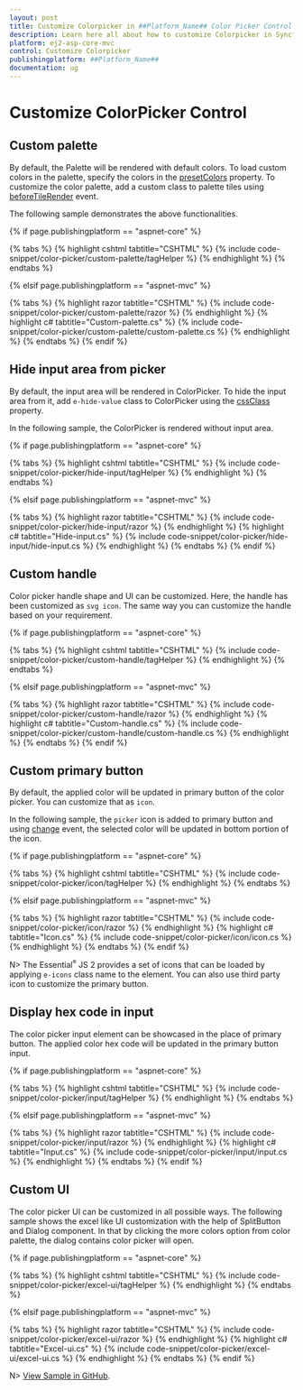 ```yaml
---
layout: post
title: Customize Colorpicker in ##Platform_Name## Color Picker Control | Syncfusion
description: Learn here all about how to customize Colorpicker in Syncfusion ##Platform_Name## Color Picker control of Syncfusion Essential JS 2 and more.
platform: ej2-asp-core-mvc
control: Customize Colorpicker
publishingplatform: ##Platform_Name##
documentation: ug
---
```


# Customize ColorPicker Control

## Custom palette

By default, the Palette will be rendered with default colors. To load custom colors in the palette, specify the colors in the [presetColors](https://help.syncfusion.com/cr/aspnetcore-js2/Syncfusion.EJ2.Inputs.ColorPicker.html#Syncfusion_EJ2_Inputs_ColorPicker_PresetColors) property. To customize the color palette, add a custom class to palette tiles using [beforeTileRender](https://help.syncfusion.com/cr/aspnetcore-js2/Syncfusion.EJ2.Inputs.ColorPicker.html#Syncfusion_EJ2_Inputs_ColorPicker_BeforeTileRender) event.

The following sample demonstrates the above functionalities.

{% if page.publishingplatform == "aspnet-core" %}

{% tabs %}
{% highlight cshtml tabtitle="CSHTML" %}
{% include code-snippet/color-picker/custom-palette/tagHelper %}
{% endhighlight %}
{% endtabs %}

{% elsif page.publishingplatform == "aspnet-mvc" %}

{% tabs %}
{% highlight razor tabtitle="CSHTML" %}
{% include code-snippet/color-picker/custom-palette/razor %}
{% endhighlight %}
{% highlight c# tabtitle="Custom-palette.cs" %}
{% include code-snippet/color-picker/custom-palette/custom-palette.cs %}
{% endhighlight %}
{% endtabs %}
{% endif %}



## Hide input area from picker

By default, the input area will be rendered in ColorPicker. To hide the input area from it, add `e-hide-value` class to ColorPicker using the [cssClass](https://help.syncfusion.com/cr/aspnetcore-js2/Syncfusion.EJ2.Inputs.ColorPicker.html#Syncfusion_EJ2_Inputs_ColorPicker_CssClass) property.

In the following sample, the ColorPicker is rendered without input area.

{% if page.publishingplatform == "aspnet-core" %}

{% tabs %}
{% highlight cshtml tabtitle="CSHTML" %}
{% include code-snippet/color-picker/hide-input/tagHelper %}
{% endhighlight %}
{% endtabs %}

{% elsif page.publishingplatform == "aspnet-mvc" %}

{% tabs %}
{% highlight razor tabtitle="CSHTML" %}
{% include code-snippet/color-picker/hide-input/razor %}
{% endhighlight %}
{% highlight c# tabtitle="Hide-input.cs" %}
{% include code-snippet/color-picker/hide-input/hide-input.cs %}
{% endhighlight %}
{% endtabs %}
{% endif %}



## Custom handle

Color picker handle shape and UI can be customized. Here, the handle has been customized as `svg icon`. The same way you can customize the handle based on your requirement.

{% if page.publishingplatform == "aspnet-core" %}

{% tabs %}
{% highlight cshtml tabtitle="CSHTML" %}
{% include code-snippet/color-picker/custom-handle/tagHelper %}
{% endhighlight %}
{% endtabs %}

{% elsif page.publishingplatform == "aspnet-mvc" %}

{% tabs %}
{% highlight razor tabtitle="CSHTML" %}
{% include code-snippet/color-picker/custom-handle/razor %}
{% endhighlight %}
{% highlight c# tabtitle="Custom-handle.cs" %}
{% include code-snippet/color-picker/custom-handle/custom-handle.cs %}
{% endhighlight %}
{% endtabs %}
{% endif %}



## Custom primary button

By default, the applied color will be updated in primary button of the color picker. You can customize that as `icon`.

In the following sample, the `picker` icon is added to primary button and using [change](https://help.syncfusion.com/cr/aspnetcore-js2/Syncfusion.EJ2.Inputs.ColorPicker.html#Syncfusion_EJ2_Inputs_ColorPicker_Change) event, the selected color will be updated in bottom portion of the icon.

{% if page.publishingplatform == "aspnet-core" %}

{% tabs %}
{% highlight cshtml tabtitle="CSHTML" %}
{% include code-snippet/color-picker/icon/tagHelper %}
{% endhighlight %}
{% endtabs %}

{% elsif page.publishingplatform == "aspnet-mvc" %}

{% tabs %}
{% highlight razor tabtitle="CSHTML" %}
{% include code-snippet/color-picker/icon/razor %}
{% endhighlight %}
{% highlight c# tabtitle="Icon.cs" %}
{% include code-snippet/color-picker/icon/icon.cs %}
{% endhighlight %}
{% endtabs %}
{% endif %}



N> The Essential<sup style="font-size:70%">&reg;</sup> JS 2 provides a set of icons that can be loaded by applying `e-icons` class name to the element. You can also use third party icon to customize the primary button.

## Display hex code in input

The color picker input element can be showcased in the place of primary button. The applied color hex code will be updated in the primary button input.

{% if page.publishingplatform == "aspnet-core" %}

{% tabs %}
{% highlight cshtml tabtitle="CSHTML" %}
{% include code-snippet/color-picker/input/tagHelper %}
{% endhighlight %}
{% endtabs %}

{% elsif page.publishingplatform == "aspnet-mvc" %}

{% tabs %}
{% highlight razor tabtitle="CSHTML" %}
{% include code-snippet/color-picker/input/razor %}
{% endhighlight %}
{% highlight c# tabtitle="Input.cs" %}
{% include code-snippet/color-picker/input/input.cs %}
{% endhighlight %}
{% endtabs %}
{% endif %}



## Custom UI

The color picker UI can be customized in all possible ways. The following sample shows the excel like UI customization with the help of SplitButton and Dialog component. In that by clicking the more colors option from color palette, the dialog contains color picker will open.

{% if page.publishingplatform == "aspnet-core" %}

{% tabs %}
{% highlight cshtml tabtitle="CSHTML" %}
{% include code-snippet/color-picker/excel-ui/tagHelper %}
{% endhighlight %}
{% endtabs %}

{% elsif page.publishingplatform == "aspnet-mvc" %}

{% tabs %}
{% highlight razor tabtitle="CSHTML" %}
{% include code-snippet/color-picker/excel-ui/razor %}
{% endhighlight %}
{% highlight c# tabtitle="Excel-ui.cs" %}
{% include code-snippet/color-picker/excel-ui/excel-ui.cs %}
{% endhighlight %}
{% endtabs %}
{% endif %}


N> [View Sample in GitHub](https://github.com/SyncfusionExamples/ASP-NET-Core-UG-Examples/tree/main/ColorPicker/CustomColorPickerSample).